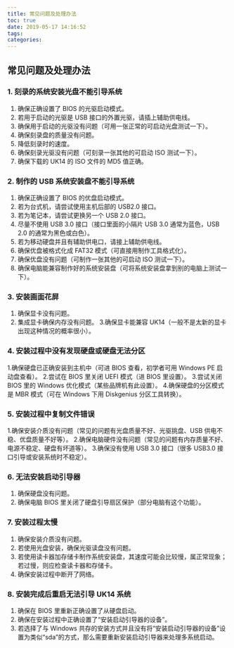 ```yaml
---
title: 常见问题及处理办法
toc: true
date: 2019-05-17 14:16:52
tags:
categories:
---
```






## 常见问题及处理办法  

### 1. 刻录的系统安装光盘不能引导系统   
 1. 确保正确设置了 BIOS 的光驱启动模式。
 2. 若用于启动的光驱是 USB 接口的外置光驱，请插上辅助供电线。
 3. 确保用于启动的光驱没有问题（可用一张正常的可启动光盘测试一下）。
 4. 确保刻录盘的质量没有问题。
 5. 降低刻录时的速度。
 6. 确保刻录光驱没有问题（可刻录一张其他的可启动 ISO 测试一下）。
 7. 确保下载的 UK14 的 ISO 文件的 MD5 值正确。  
 
### 2. 制作的 USB 系统安装盘不能引导系统   
 1. 确保正确设置了 BIOS 的优盘启动模式。
 2. 若为台式机，请尝试使用主机后部的 USB2.0 接口。
 3. 若为笔记本，请尝试更换另一个 USB 2.0 接口。
 4. 尽量不使用 USB 3.0 接口（接口里面的小隔片 USB 3.0 通常为蓝色，USB 2.0 的通常为黑色或白色）。
 5. 若为移动硬盘并且有辅助供电口，请接上辅助供电线。
 6. 确保优盘被格式化成 FAT32 模式（可直接用制作工具格式化）。
 7. 确保优盘没有问题（可制作一张其他的可启动 ISO 测试一下）。
 8. 确保电脑能兼容制作好的系统安装盘（可将系统安装盘拿到别的电脑上测试一下）。
 
### 3. 安装画面花屏
 1. 确保显卡没有问题。
 2. 集成显卡确保内存没有问题。
 3.确保显卡能兼容 UK14（一般不是太新的显卡出现这种情况的概率很小）。
 
### 4. 安装过程中没有发现硬盘或硬盘无法分区
 1.确保硬盘已正确安装到主机中（可进 BIOS 查看，初学者可用 Windows PE 启动盘查看）。
 2.尝试在 BIOS 里关闭 UEFI 模式（进 BIOS 里设置）。
 3.尝试关闭 BIOS 里的 Windows 优化模式（某些品牌机有此设置）。
 4.确保硬盘的分区模式是 MBR 模式（可在 Windows 下用 Diskgenius 分区工具转换）。
 
### 5. 安装过程中复制文件错误
 1.确保安装介质没有问题（常见的问题有光盘质量不好、光驱挑盘、USB 供电不稳、优盘质量不好等）。
 2.确保电脑硬件没有问题（常见的问题有内存质量不好、电源不稳定、硬盘有坏道等）。
 3.确保没有使用 USB 3.0 接口（很多 USB3.0 接口引导或安装系统时不稳定）。
 
### 6. 无法安装启动引导器
 1. 确保硬盘没有问题。
 2. 确保电脑 BIOS 里关闭了硬盘引导扇区保护（部分电脑有这个功能）。
 
### 7. 安装过程太慢
 1. 确保安装介质没有问题。
 2. 若使用光盘安装，确保光驱读盘没有问题。
 3. 若使用读卡器加存储卡制作系统安装盘，其速度可能会比较慢，属正常现象；若过慢，则应检查读卡器和存储卡。
 4. 确保安装过程中断开了网络。
 
### 8. 安装完成后重启无法引导 UK14 系统
 1. 确保在 BIOS 里重新正确设置了从硬盘启动。
 2. 确保在安装过程中正确设置了“安装启动引导器的设备”。
 3. 若选择了与 Windows 共存的安装方式并且没有将“安装启动引导器的设备”设置为类似“sda”的方式，那么需要重新安装启动引导器来处理多系统启动。 